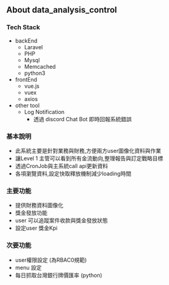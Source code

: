 
## About data_analysis_control

### Tech Stack

* backEnd
    * Laravel
    * PHP
    * Mysql 
    * Memcached
    * python3
* frontEnd
    * vue.js
    * vuex
    * axios
* other tool
    * Log Notification
        * 透過 discord Chat Bot 即時回報系統錯誤
 
 ### 基本說明
 
 * 此系統主要是針對業務與財務,方便兩方user圖像化資料與作業
 * 讓Level 1 主管可以看到所有金流動向,整理報告與訂定戰略目標
 * 透過CronJob與主系統call api更新資料
 * 各項瀏覽資料,設定快取釋放機制減少loading時間
  
 ### 主要功能
 
 * 提供財務資料圖像化
 * 獎金發放功能
 * user 可以追蹤案件收款與獎金發放狀態
 * 設定user 獎金Kpi
 
 ### 次要功能
 
 * user權限設定 (為RBAC0規範)
 * menu 設定
 * 每日抓取台灣銀行牌價匯率 (python) 
